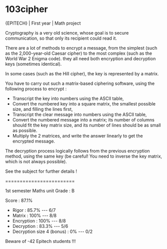 # 103cipher

{EPITECH} | First year | Math project

Cryptography is a very old science, whose goal is to secure communication, so that only its recipient could read it.

There are a lot of methods to encrypt a message, from the simplest (such as the 2,000-year-old Caesar cipher) to the most complex (such as the World War 2 Enigma code).
they all need both encryption and decryption keys (sometimes identical).

In some cases (such as the Hill cipher), the key is represented by a matrix.

You have to carry out such a matrix-based ciphering software, using the following process to encrypt :

  - Transcript the key into numbers using the ASCII table,
  - Convert the numbered key into a square matrix, the smallest possible size, and filling the lines first,
  - Transcript the clear message into numbers using the ASCII table,
  - Convert the numbered message into a matrix; its number of columns should fit the key matrix size, and its number of lines should be as small as possible.
  - Multiply the 2 matrices, and write the answer linearly to get the encrypted message.
  
The decryption process logically follows from the previous encryption method, using the same key (be careful! You need to inverse the key matrix, which is not always possible).

See the subject for further details !

========================

1st semester Maths unit
Grade : B

Score : 87.1%
  - Rigor                       : 85.7%   --- 6/7
  - Matrix                      : 100%    --- 8/8
  - Encryption                  : 100%    --- 8/8
  - Decryption                  : 83.3%   --- 5/6
  - Decryption size 4 (bonus)   : 0%      --- 0/2
  
Beware of -42 Epitech students !!!
